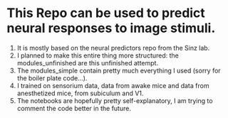 # This Repo can be used to predict neural responses to image stimuli.
1. It is mostly based on the neural predictors repo from the Sinz lab.
2. I planned to make this entire thing more structured: the modules_unfinished are this unfinished attempt.
3. The modules_simple contain pretty much everything I used (sorry for the boiler plate code...).
4. I trained on sensorium data, data from awake mice and data from anesthetized mice, from subiculum and V1.
5. The notebooks are hopefully pretty self-explanatory, I am trying to comment the code better in the future.

